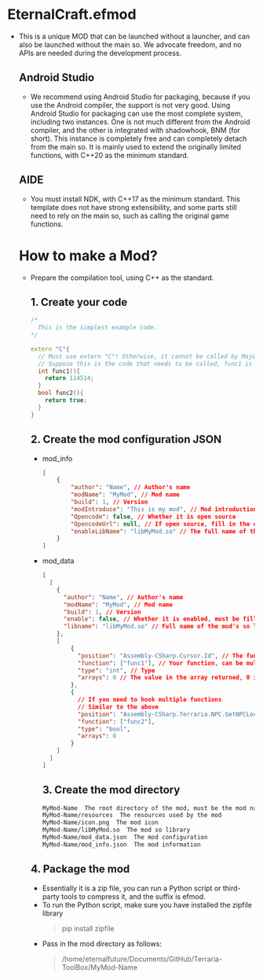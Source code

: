 # **EternalCraft.efmod**

* This is a unique MOD that can be launched without a launcher, and can also be launched without the main so. We advocate freedom, and no APIs are needed during the development process.

  ## Android Studio

  * We recommend using Android Studio for packaging, because if you use the Android compiler, the support is not very good. Using Android Studio for packaging can use the most complete system, including two instances. One is not much different from the Android compiler, and the other is integrated with shadowhook, BNM (for short). This instance is completely free and can completely detach from the main so. It is mainly used to extend the originally limited functions, with C++20 as the minimum standard.

  ## AIDE

  * You must install NDK, with C++17 as the minimum standard. This template does not have strong extensibility, and some parts still need to rely on the main so, such as calling the original game functions.

  # How to make a Mod?

  * Prepare the compilation tool, using C++ as the standard.

    ## 1. Create your code

    ```C++
    /*
      This is the simplest example code.
    */

    extern "C"{
      // Must use extern "C"! Otherwise, it cannot be called by Major because the functions of the binary package will not have modifiers.
      // Suppose this is the code that needs to be called, func1 is an int type that returns 114514, func2 is a bool type, and returns true.
      int func1(){
        return 114514;
      }
      bool func2(){
        return true;
      }
    }
    ```

    ## 2. Create the mod configuration JSON

    * mod_info

      ```Json
      [
          {
              "author": "Name", // Author's name
              "modName": "MyMod", // Mod name
              "build": 1, // Version
              "modIntroduce": "This is my mod", // Mod introduction
              "Opencode": false, // Whether it is open source
              "OpencodeUrl": null, // If open source, fill in the open source link
              "enableLibName": "libMyMod.so" // The full name of the so library called
          }
      ]
      ```

    * mod_data

      ```Json
      [
        [
          {
            "author": "Name", // Author's name
            "modName": "MyMod", // Mod name
            "build": 1, // Version
            "enable": false, // Whether it is enabled, must be filled with false
            "libname": "libMyMod.so" // Full name of the mod's so library
          },
          [
              {
                "position": "Assembly-CSharp.Cursor.Id", // The function to be hooked, the first is the name of the dll, the second is the namespace (if there is none, then directly fill in the third), the third is the function/field
                "function": ["func1"], // Your function, can be multiple such as ["func1", "func2"]
                "type": "int", // Type
                "arrays": 0 // The value in the array returned, 0 is the first value, 1 is the second value and so on
              },
              {
                // If you need to hook multiple functions
                // Similar to the above
                "position": "Assembly-CSharp.Terraria.NPC.GetNPCLocation", 
                "function": ["func2"],
                "type": "bool",
                "arrays": 0
              }
          ]
        ]
      ]
      ```

      ## 3. Create the mod directory

      ```txt
      MyMod-Name  The root directory of the mod, must be the mod name + author's name
      MyMod-Name/resources  The resources used by the mod
      MyMod-Name/icon.png  The mod icon
      MyMod-Name/libMyMod.so  The mod so library
      MyMod-Name/mod_data.json  The mod configuration
      MyMod-Name/mod_info.json  The mod information
      ```

    ## 4. Package the mod

    * Essentially it is a zip file, you can run a Python script or third-party tools to compress it, and the suffix is efmod.
    * To run the Python script, make sure you have installed the zipfile library
      > pip install zipfile
    * Pass in the mod directory as follows:
      > /home/eternalfuture/Documents/GitHub/Terraria-ToolBox/MyMod-Name
